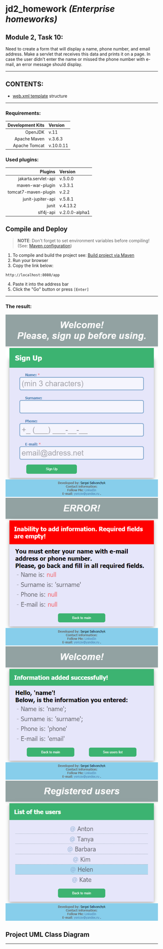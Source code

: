 # jd2_homework *(Enterprise homeworks)*

## Module 2, Task 10:
Need to create a form that will display a name, phone number, and email address. Make a servlet that receives this data and prints it on a page. In case the user didn't enter the name or missed the phone number with e-mail, an error message should display.

---

## CONTENTS:
* [web.xml template][5] structure

---

### Requirements:
**Development Kits** | **Version**
--: | :--
OpenJDK | v.11
Apache Maven | v.3.6.3
Apache Tomcat | v.10.0.11

### Used plugins:
**Plugins** | **Version**
--: | :--
jakarta.servlet-api | v.5.0.0
maven-war-plugin | v.3.3.1
tomcat7-maven-plugin | v.2.2
junit-jupiter-api | v.5.8.1
junit | v.4.13.2
slf4j-api | v.2.0.0-alpha1

## Compile and Deploy
> **NOTE**: Don't forget to set environment variables before compiling! (See: [Maven configuration][1])

1. To compile and build the project see: [Build project via Maven][2]
2. Run your browser
3. Copy the link below:

``` url
http://localhost:8080/app
``` 
4. Paste it into the address bar
5. Click the "Go" button or press `[Enter]`

---

### The result:
![Result][3]
<br/>
![Result][4]
<br/>
![Result][5]
<br/>
![Result][6]
<br/>

## Project UML Class Diagram
<!-- ![UML Class Diagram][4] -->

---

<!--
* [Maven configuration][1]
* [Build project via Maven][2]
* ![Result][3]
* ![UML Class Diagram][4]
* [web.xml template][5]
-->

[1]: https://github.com/yoricsv/001_JMaven_/blob/master/res/read/Maven_Configuration.md
[2]: https://github.com/yoricsv/002_JMvnWebapp_/blob/master/README.md
[3]: res/img/task10_mod2_01.png
[4]: res/img/task10_mod2_02.png
[5]: res/img/task10_mod2_03.png
[6]: res/img/task10_mod2_04.png
[7]: res/img/UMLHitCounterServlet.png
[8]: res/read/web.xml_template_structure.md
